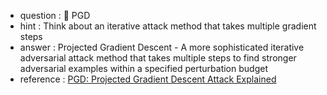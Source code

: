 - question : 🚶 PGD
- hint : Think about an iterative attack method that takes multiple gradient steps
- answer : Projected Gradient Descent - A more sophisticated iterative adversarial attack method that takes multiple steps to find stronger adversarial examples within a specified perturbation budget
- reference : <a href="https://www.youtube.com/watch?v=iaSR6lGE8Os" target="_blank">PGD: Projected Gradient Descent Attack Explained</a>